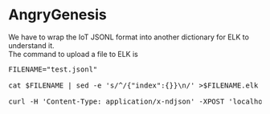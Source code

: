 # AngryGenesis


We have to wrap the IoT JSONL format into another dictionary for ELK to understand it.   
The command to upload a file to ELK is

<pre>
FILENAME="test.jsonl"

cat $FILENAME | sed -e 's/^/{"index":{}}\n/' >$FILENAME.elk

curl -H 'Content-Type: application/x-ndjson' -XPOST 'localhost:9200/iot/doc/_bulk?pretty' --data-binary @$FILENAME.elk >/dev/null
</pre>



